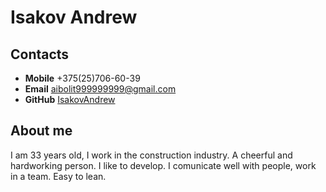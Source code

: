 # **Isakov Andrew**

## **Contacts**

- **Mobile** +375(25)706-60-39
- **Email** aibolit999999999@gmail.com
- **GitHub** [IsakovAndrew](https://github.com/IsakovAndrew)

## **About me**
I am 33 years old, I work in the construction industry. A cheerful and hardworking person. I like to develop. I comunicate well with people, work in a team. Easy to lean.

